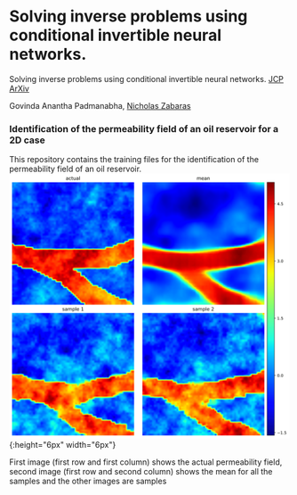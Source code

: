 # Solving inverse problems using conditional invertible neural networks.

Solving inverse problems using conditional invertible neural networks. [JCP](https://www.sciencedirect.com/science/article/pii/S0021999121000899#se0110) [ArXiv](https://arxiv.org/abs/2007.15849)

Govinda Anantha Padmanabha, [Nicholas Zabaras](https://www.zabaras.com/)  
### Identification of the permeability field of an oil reservoir for a 2D case

This repository contains the training files for the identification of the permeability field of an oil reservoir.
![](images/Pic1-1.png){:height="6px" width="6px"}

First image (first row and first column) shows the actual permeability field, second image (first row and second column) shows the mean for all the samples and the other images are samples
